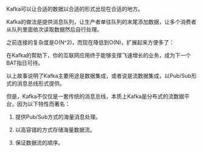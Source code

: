 Kafka可以让合适的数据以合适的形式出现在合适的地方。

Kafka的做法是提供消息队列，让生产者单往队列的末尾添加数据，让多个消费者从队列里面依次读取数据然后自行处理。

之前连接的复杂度是O(N^2)，而现在降低到O(N)，扩展起来方便多了：

在Kafka的帮助下，你的互联网应用终于能够支撑飞速增长的业务，成为下一个BAT指日可待。

以上故事说明了Kafka主要用途是数据集成，或者说是流数据集成，以Pub/Sub形式的消息总线形式提供。

但是，Kafka不仅仅是一套传统的消息总线，本质上Kafka是分布式的流数据平台，因为以下特性而著名：

1. 提供Pub/Sub方式的海量消息处理。

2. 以高容错的方式存储海量数据流。

3. 保证数据流的顺序。

